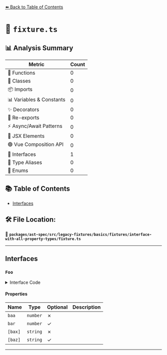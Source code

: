 [⬅️ Back to Table of Contents](../../../../../../../index.md)

# 📄 `fixture.ts`

## 📊 Analysis Summary

| Metric | Count |
|--------|-------|
| 🔧 Functions | 0 |
| 🧱 Classes | 0 |
| 📦 Imports | 0 |
| 📊 Variables & Constants | 0 |
| ✨ Decorators | 0 |
| 🔄 Re-exports | 0 |
| ⚡ Async/Await Patterns | 0 |
| 💠 JSX Elements | 0 |
| 🟢 Vue Composition API | 0 |
| 📐 Interfaces | 1 |
| 📑 Type Aliases | 0 |
| 🎯 Enums | 0 |

## 📚 Table of Contents

- [Interfaces](#interfaces)

## 🛠️ File Location:
📂 **`packages/ast-spec/src/legacy-fixtures/basics/fixtures/interface-with-all-property-types/fixture.ts`**


---

## Interfaces

### `Foo`

<details><summary>Interface Code</summary>

```ts
interface Foo {
  baa: number;
  bar?: number;
  [bax]: string;
  [baz]?: string;
  [eee: number]: string;
  doo(): void;
  coo?(a, b, c): void;
  [loo]?(a, b, c): void;
  boo<J>(a, b, c): void;
  new (a, b?): string;
  new <F>(a, b?): string;
}
```
</details>

#### Properties

| Name | Type | Optional | Description |
|------|------|----------|-------------|
| `baa` | `number` | ✗ |  |
| `bar` | `number` | ✓ |  |
| `[bax]` | `string` | ✗ |  |
| `[baz]` | `string` | ✓ |  |


---